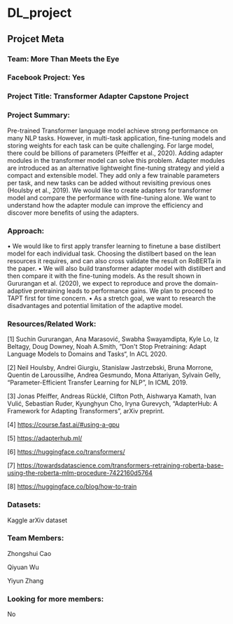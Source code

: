 # DL_project

## Projcet Meta

### Team: More Than Meets the Eye

### Facebook Project: Yes

### Project Title: Transformer Adapter Capstone Project

### Project Summary:

Pre-trained Transformer language model achieve strong performance on many NLP tasks. However, in multi-task application, fine-tuning models and storing weights for each task can be quite challenging. For large model, there could be billions of parameters (Pfeiffer et al., 2020). Adding adapter modules in the transformer model can solve this problem. Adapter modules are introduced as an alternative lightweight fine-tuning strategy and yield a compact and extensible model. They add only a few trainable parameters per task, and new tasks can be added without revisiting previous ones (Houlsby et al., 2019). We would like to create adapters for transformer model and compare the performance with fine-tuning alone. We want to understand how the adapter module can improve the efficiency and discover more benefits of using the adapters.


### Approach:

•	We would like to first apply transfer learning to finetune a base distilbert model for each individual task. Choosing the distilbert based on the lean resources it requires, and can also cross validate the result on RoBERTa in the paper.
•	We will also build transformer adapter model with distilbert and then compare it with the fine-tuning models. As the result shown in Gururangan et al. (2020), we expect to reproduce and prove the domain-adaptive pretraining leads to performance gains. We plan to proceed to TAPT first for time concern.
•	As a stretch goal, we want to research the disadvantages and potential limitation of the adaptive model.

### Resources/Related Work:
[1] Suchin Gururangan, Ana Marasović, Swabha Swayamdipta, Kyle Lo, Iz Beltagy, Doug Downey, Noah A.Smith, “Don't Stop Pretraining: Adapt Language Models to Domains and Tasks“, In ACL 2020.

[2] Neil Houlsby, Andrei Giurgiu, Stanislaw Jastrzebski, Bruna Morrone, Quentin de Laroussilhe, Andrea Gesmundo, Mona Attariyan, Sylvain Gelly, “Parameter-Efficient Transfer Learning for NLP”, In ICML 2019.

[3] Jonas Pfeiffer, Andreas Rücklé, Clifton Poth, Aishwarya Kamath, Ivan Vulić, Sebastian Ruder, Kyunghyun Cho, Iryna Gurevych, “AdapterHub: A Framework for Adapting Transformers”, arXiv preprint.

[4] https://course.fast.ai/#using-a-gpu

[5] https://adapterhub.ml/

[6] https://huggingface.co/transformers/

[7] https://towardsdatascience.com/transformers-retraining-roberta-base-using-the-roberta-mlm-procedure-7422160d5764

[8] https://huggingface.co/blog/how-to-train

### Datasets:

Kaggle arXiv dataset

### Team Members:

Zhongshui Cao

Qiyuan Wu

Yiyun Zhang

### Looking for more members:
No
